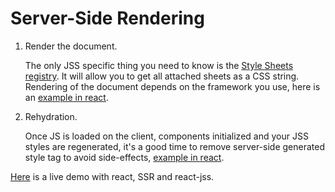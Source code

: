 # Server-Side Rendering

1.  Render the document.

    The only JSS specific thing you need to know is the [Style Sheets registry](./js-api.md#style-sheets-registry). It will allow you to get all attached sheets as a CSS string. Rendering of the document depends on the framework you use, here is an [example in react](https://github.com/cssinjs/examples/blob/gh-pages/react-ssr/src/server.js).

2.  Rehydration.

    Once JS is loaded on the client, components initialized and your JSS styles are regenerated, it's a good time to remove server-side generated style tag to avoid side-effects, [example in react](https://github.com/cssinjs/examples/blob/gh-pages/react-ssr/src/client.js).

[Here](http://cssinjs.github.io/examples/react-ssr/dist/index.html) is a live demo with react, SSR and react-jss.

